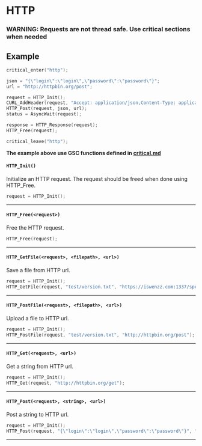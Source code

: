 # HTTP

### WARNING: **Requests are not thread safe. Use critical sections when needed**

## Example
```c
critical_enter("http");

json = "{\"login\":\"login\",\"password\":\"password\"}";
url = "http://httpbin.org/post";

request = HTTP_Init();
CURL_AddHeader(request, "Accept: application/json,Content-Type: application/json");
HTTP_Post(request, json, url);
status = AsyncWait(request);

response = HTTP_Response(request);
HTTP_Free(request);

critical_leave("http");
```
**The example above use GSC functions defined in [critical.md](https://github.com/Iswenzz/gsclib/blob/master/docs/critical.md)**

#### ``HTTP_Init()``
Initialize an HTTP request.
The request should be freed when done using HTTP_Free.

```c
request = HTTP_Init();
```
<hr>

#### ``HTTP_Free(<request>)``
Free the HTTP request.

```c
HTTP_Free(request);
```
<hr>

#### ``HTTP_GetFile(<request>, <filepath>, <url>)``
Save a file from HTTP url.

```c
request = HTTP_Init();
HTTP_GetFile(request, "test/version.txt", "https://iswenzz.com:1337/speedrun_app/version.txt");
```
<hr>

#### ``HTTP_PostFile(<request>, <filepath>, <url>)``
Upload a file to HTTP url.

```c
request = HTTP_Init();
HTTP_PostFile(request, "test/version.txt", "http://httpbin.org/post");
```
<hr>

#### ``HTTP_Get(<request>, <url>)``
Get a string from HTTP url.

```c
request = HTTP_Init();
HTTP_Get(request, "http://httpbin.org/get");
```
<hr>

#### ``HTTP_Post(<request>, <string>, <url>)``
Post a string to HTTP url.

```c
request = HTTP_Init();
HTTP_Post(request, "{\"login\":\"login\",\"password\":\"password\"}", "http://httpbin.org/post");
```
<hr>
